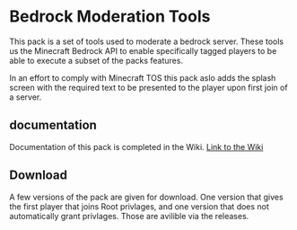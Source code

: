# Bedrock Moderation Tools
This pack is a set of tools used to moderate a bedrock server. These tools us the Minecraft Bedrock API to enable specifically tagged players to be able to execute a subset of the packs features.

In an effort to comply with Minecraft TOS this pack aslo adds the splash screen with the required text to be presented to the player upon first join of a server. 


## documentation
Documentation of this pack is completed in the Wiki.
[Link to the Wiki](https://github.com/RavinMaddHatter/BedrockModerationTools/wiki/Bedrock-Moderation-Tools-Wiki)

## Download

A few versions of the pack are given for download. One version that gives the first player that joins Root privlages, and one version that does not automatically grant privlages. Those are avilible via the releases.

